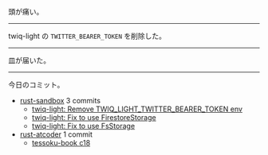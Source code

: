 頭が痛い。

---

twiq-light の `TWITTER_BEARER_TOKEN` を削除した。

---

皿が届いた。

---

今日のコミット。

- [rust-sandbox](https://github.com/bouzuya/rust-sandbox) 3 commits
  - [twiq-light: Remove TWIQ_LIGHT_TWITTER_BEARER_TOKEN env](https://github.com/bouzuya/rust-sandbox/commit/beab5798518a1eaf30f8396641a7ff7d253b04e4)
  - [twiq-light: Fix to use FirestoreStorage](https://github.com/bouzuya/rust-sandbox/commit/36f398c1c46f8396e4cea26c956daea0b99fcc5e)
  - [twiq-light: Fix to use FsStorage](https://github.com/bouzuya/rust-sandbox/commit/4e112b992fec746ec97f378015129ec0eae25c77)
- [rust-atcoder](https://github.com/bouzuya/rust-atcoder) 1 commit
  - [tessoku-book c18](https://github.com/bouzuya/rust-atcoder/commit/aeab8424f53a24d44d9df7ba1f5a258ede96f742)
